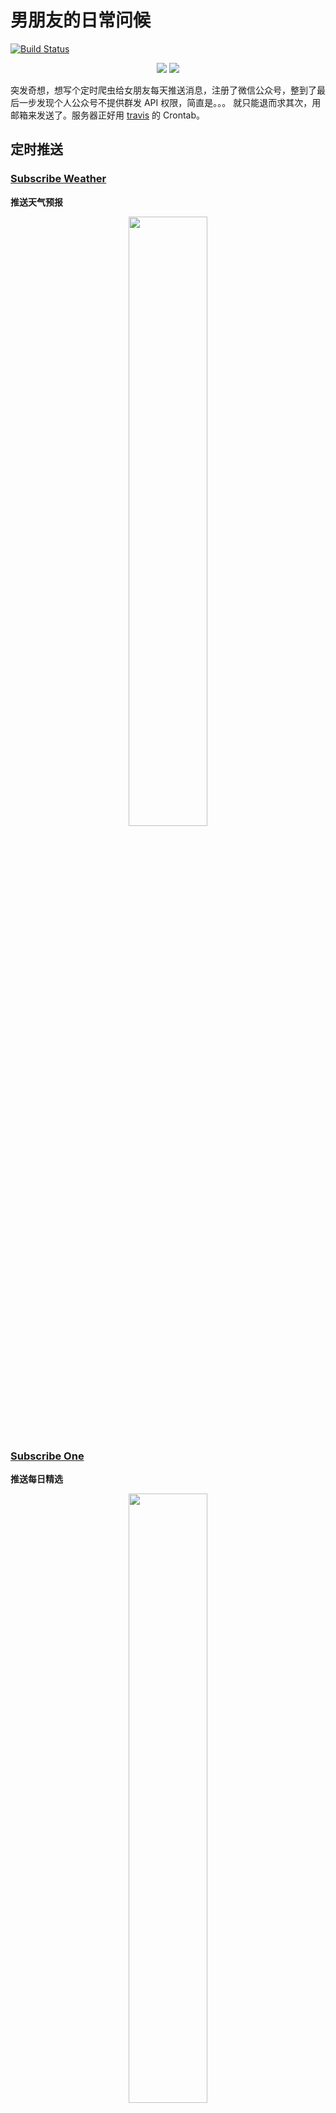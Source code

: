 # 男朋友的日常问候
[![Build Status](https://travis-ci.org/chenjiandongx/email-subscribe.svg?branch=master)](https://travis-ci.org/chenjiandongx/email-subscribe)

<div align="center">
    <img src="https://user-images.githubusercontent.com/19553554/34069349-c6545d7c-e28a-11e7-9d7f-60a25778718e.png">
    <img src="https://user-images.githubusercontent.com/19553554/34069345-ad894a96-e28a-11e7-81ea-21fefbfc4bb4.png">
</div>

突发奇想，想写个定时爬虫给女朋友每天推送消息，注册了微信公众号，整到了最后一步发现个人公众号不提供群发 API 权限，简直是。。。
就只能退而求其次，用邮箱来发送了。服务器正好用 [travis](https://travis-ci.org/) 的 Crontab。


## 定时推送

### [Subscribe Weather](subscribe_weather.py)

**推送天气预报**

<div align="center">
    <img width="50%" src="https://user-images.githubusercontent.com/19553554/45738592-81103380-bc23-11e8-9248-120bd83ae50a.jpg">
</div>

### [Subscribe One](subscribe_one.py)

**推送每日精选**

<div align="center">
    <img width="50%" src="https://user-images.githubusercontent.com/19553554/45738403-ea437700-bc22-11e8-8007-f6062ae78c2d.jpg">
</div>


## License

MIT [©chenjiandongx](https://github.com/chenjiandongx) ONLY FOR MY PRETTY GIRL

